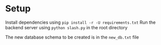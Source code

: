 # Setup

Install dependencies using `pip install -r -U requirements.txt`
Run the backend server using `python slash.py` in the root directory

The new database schema to be created is in the `new_db.txt` file
